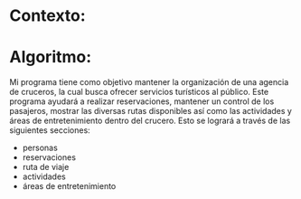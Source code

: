 # Contexto:

# Algoritmo:
Mi programa tiene como objetivo mantener la organización de una agencia de cruceros, la cual busca ofrecer servicios turísticos al público. Este programa ayudará a realizar reservaciones,  mantener un control de los pasajeros, mostrar las diversas rutas disponibles así como las actividades y áreas de entretenimiento dentro del crucero. Esto se logrará a través de las siguientes secciones: 
- personas 
- reservaciones
- ruta de viaje 
- actividades 
- áreas de entretenimiento
